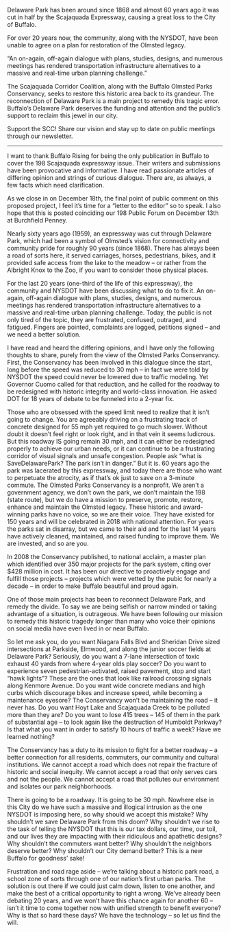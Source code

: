 Delaware Park has been around since 1868 and almost 60 years ago it was cut in half by the Scajaquada Expressway, causing a great loss to the City of Buffalo.

For over 20 years now, the community, along with the NYSDOT, have been unable to agree on a plan for restoration of the Olmsted legacy.

“An on-again, off-again dialogue with plans, studies, designs, and numerous meetings has rendered transportation infrastructure alternatives to a massive and real-time urban planning challenge.”

The Scajaquada Corridor Coalition, along with the Buffalo Olmsted Parks Conservancy, seeks to restore this historic area back to its grandeur. The reconnection of Delaware Park is a main project to remedy this tragic error. Buffalo’s Delaware Park deserves the funding and attention and the public’s support to reclaim this jewel in our city.

Support the SCC! Share our vision and stay up to date on public meetings through our newsletter.

---

I want to thank Buffalo Rising for being the only publication in Buffalo to cover the 198 Scajaquada expressway issue. Their writers and submissions have been provocative and informative. I have read passionate articles of differing opinion and strings of curious dialogue. There are, as always, a few facts which need clarification.

As we close in on December 18th, the final point of public comment on this proposed project, I feel it’s time for a “letter to the editor” so to speak. I also hope that this is posted coinciding our 198 Public Forum on December 13th at Burchfield Penney.

Nearly sixty years ago (1959), an expressway was cut through Delaware Park, which had been a symbol of Olmsted’s vision for connectivity and community pride for roughly 90 years (since 1868). There has always been a road of sorts here, it served carriages, horses, pedestrians, bikes, and it provided safe access from the lake to the meadow – or rather from the Albright Knox to the Zoo, if you want to consider those physical places.

For the last 20 years (one-third of the life of this expressway), the community and NYSDOT have been discussing what to do to fix it. An on-again, off-again dialogue with plans, studies, designs, and numerous meetings has rendered transportation infrastructure alternatives to a massive and real-time urban planning challenge. Today, the public is not only tired of the topic, they are frustrated, confused, outraged, and fatigued. Fingers are pointed, complaints are logged, petitions signed – and we need a better solution.

I have read and heard the differing opinions, and I have only the following thoughts to share, purely from the view of the Olmsted Parks Conservancy.
First, the Conservancy has been involved in this dialogue since the start, long before the speed was reduced to 30 mph – in fact we were told by NYSDOT the speed could never be lowered due to traffic modeling. Yet Governor Cuomo called for that reduction, and he called for the roadway to be redesigned with historic integrity and world-class innovation. He asked DOT for 18 years of debate to be funneled into a 2-year fix.

Those who are obsessed with the speed limit need to realize that it isn’t going to change. You are agreeably driving on a frustrating track of concrete designed for 55 mph yet required to go much slower. Without doubt it doesn’t feel right or look right, and in that vein it seems ludicrous. But this roadway IS going remain 30 mph, and it can either be redesigned properly to achieve our urban needs, or it can continue to be a frustrating corridor of visual signals and unsafe congestion.
People ask “what is SaveDelawarePark? The park isn’t in danger.” But it is. 60 years ago the park was lacerated by this expressway, and today there are those who want to perpetuate the atrocity, as if that’s ok just to save on a 3-minute commute.
The Olmsted Parks Conservancy is a nonprofit. We aren’t a government agency, we don’t own the park, we don’t maintain the 198 (state route), but we do have a mission to preserve, promote, restore, enhance and maintain the Olmsted legacy. These historic and award-winning parks have no voice, so we are their voice. They have existed for 150 years and will be celebrated in 2018 with national attention. For years the parks sat in disarray, but we came to their aid and for the last 14 years have actively cleaned, maintained, and raised funding to improve them. We are invested, and so are you.

In 2008 the Conservancy published, to national acclaim, a master plan which identified over 350 major projects for the park system, citing over $428 million in cost. It has been our directive to proactively engage and fulfill those projects – projects which were vetted by the pubic for nearly a decade – in order to make Buffalo beautiful and proud again.

One of those main projects has been to reconnect Delaware Park, and remedy the divide. To say we are being selfish or narrow minded or taking advantage of a situation, is outrageous. We have been following our mission to remedy this historic tragedy longer than many who voice their opinions on social media have even lived in or near Buffalo.

So let me ask you, do you want Niagara Falls Blvd and Sheridan Drive sized intersections at Parkside, Elmwood, and along the junior soccer fields at Delaware Park? Seriously, do you want a 7-lane intersection of toxic exhaust 40 yards from where 4-year olds play soccer? Do you want to experience seven pedestrian-activated, raised pavement, stop and start “hawk lights”? These are the ones that look like railroad crossing signals along Kenmore Avenue.
Do you want wide concrete medians and high curbs which discourage bikes and increase speed, while becoming a maintenance eyesore? The Conservancy won’t be maintaining the road – it never has. Do you want Hoyt Lake and Scajaquada Creek to be polluted more than they are? Do you want to lose 415 trees – 145 of them in the park of substantial age – to look again like the destruction of Humboldt Parkway? Is that what you want in order to satisfy 10 hours of traffic a week? Have we learned nothing?

The Conservancy has a duty to its mission to fight for a better roadway – a better connection for all residents, commuters, our community and cultural institutions. We cannot accept a road which does not repair the fracture of historic and social inequity. We cannot accept a road that only serves cars and not the people. We cannot accept a road that pollutes our environment and isolates our park neighborhoods.

There is going to be a roadway. It is going to be 30 mph. Nowhere else in this City do we have such a massive and illogical intrusion as the one NYSDOT is imposing here, so why should we accept this mistake? Why shouldn’t we save Delaware Park from this doom? Why shouldn’t we rise to the task of telling the NYSDOT that this is our tax dollars, our time, our toil, and our lives they are impacting with their ridiculous and apathetic designs? Why shouldn’t the commuters want better? Why shouldn’t the neighbors deserve better? Why shouldn’t our City demand better? This is a new Buffalo for goodness’ sake!

Frustration and road rage aside – we’re talking about a historic park road, a school zone of sorts through one of our nation’s first urban parks. The solution is out there if we could just calm down, listen to one another, and make the best of a critical opportunity to right a wrong. We’ve already been debating 20 years, and we won’t have this chance again for another 60 – isn’t it time to come together now with unified strength to benefit everyone? Why is that so hard these days? We have the technology – so let us find the will.
